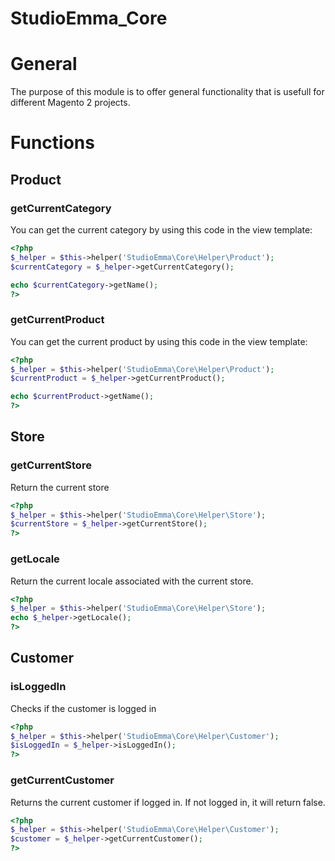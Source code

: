 StudioEmma_Core
===============

# General

The purpose of this module is to offer general functionality that is usefull for different Magento 2 projects.

# Functions

## Product

### getCurrentCategory

You can get the current category by using this code in the view template:

```php
<?php
$_helper = $this->helper('StudioEmma\Core\Helper\Product');
$currentCategory = $_helper->getCurrentCategory();

echo $currentCategory->getName();
?>
```

### getCurrentProduct

You can get the current product by using this code in the view template:

```php
<?php
$_helper = $this->helper('StudioEmma\Core\Helper\Product');
$currentProduct = $_helper->getCurrentProduct();

echo $currentProduct->getName();
?>
```

## Store

### getCurrentStore

Return the current store

```php
<?php
$_helper = $this->helper('StudioEmma\Core\Helper\Store');
$currentStore = $_helper->getCurrentStore();
?>
```

### getLocale

Return the current locale associated with the current store.

```php
<?php
$_helper = $this->helper('StudioEmma\Core\Helper\Store');
echo $_helper->getLocale();
?>
```

## Customer

### isLoggedIn

Checks if the customer is logged in

```php
<?php
$_helper = $this->helper('StudioEmma\Core\Helper\Customer');
$isLoggedIn = $_helper->isLoggedIn();
?>
```

### getCurrentCustomer

Returns the current customer if logged in. If not logged in, it will return false.

```php
<?php
$_helper = $this->helper('StudioEmma\Core\Helper\Customer');
$customer = $_helper->getCurrentCustomer();
?>
```